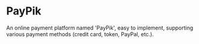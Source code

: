 # PayPik

An online payment platform named 'PayPik', easy to implement, supporting various payment methods (credit card, token, PayPal, etc.). 
